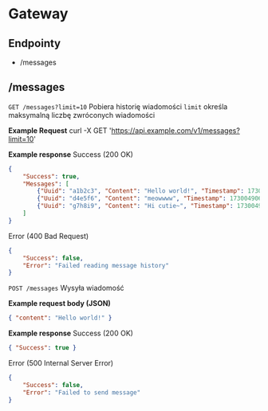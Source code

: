 # Gateway

## Endpointy

- /messages

## /messages

`GET /messages?limit=10`
Pobiera historię wiadomości
`limit` określa maksymalną liczbę zwróconych wiadomości

**Example Request**
curl -X GET 'https://api.example.com/v1/messages?limit=10'

**Example response**
Success (200 OK)
```json
{
    "Success": true,
    "Messages": [
        {"Uuid": "a1b2c3", "Content": "Hello world!", "Timestamp": 1730049060},
        {"Uuid": "d4e5f6", "Content": "meowwww", "Timestamp": 1730049060},
        {"Uuid": "g7h8i9", "Content": "Hi cutie~", "Timestamp": 1730049060}
    ]
}
```

Error (400 Bad Request)
```json
{
    "Success": false,
    "Error": "Failed reading message history"
}
```

`POST /messages`
Wysyła wiadomość

**Example request body (JSON)**
```json
{ "content": "Hello world!" }
```

**Example response**
Success (200 OK)
```json
{ "Success": true }
```

Error (500 Internal Server Error)
```json
{
    "Success": false,
    "Error": "Failed to send message"
}
```


